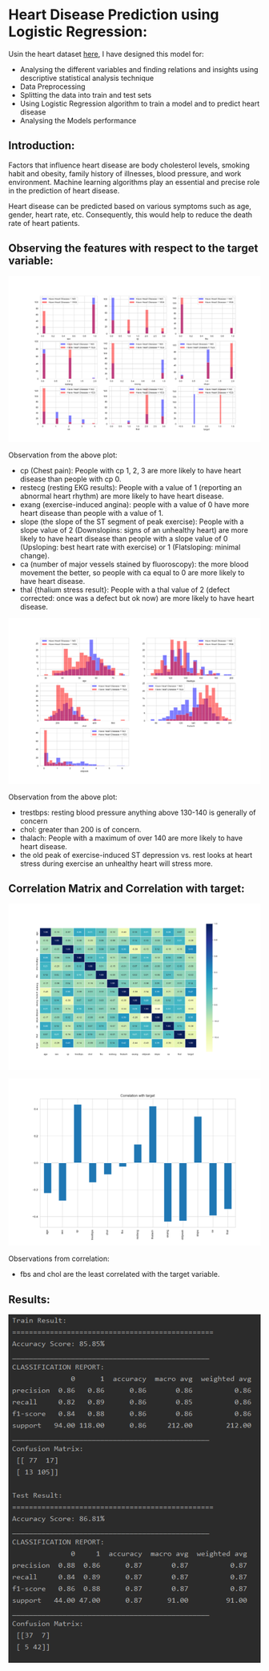 # Heart Disease Prediction using Logistic Regression:
Usin the heart dataset [here](https://github.com/srikanthv0610/Logistic_Regression-Heart_Disease_Prediction/blob/main/Dataset), I have designed this model for:
* Analysing the different variables and finding relations and insights using descriptive statistical analysis technique
* Data Preprocessing
* Splitting the data into train and test sets
* Using Logistic Regression algorithm to train a model and to predict heart disease
* Analysing the Models performance

## Introduction:
Factors that influence heart disease are body cholesterol levels, smoking habit and obesity, family history of illnesses, blood pressure, and work environment. Machine learning algorithms play an essential and precise role in the prediction of heart disease. 

Heart disease can be predicted based on various symptoms such as age, gender, heart rate, etc. Consequently, this would help to reduce the death rate of heart patients.

## Observing the features with respect to the target variable:
![Calegorical_values](https://github.com/srikanthv0610/Logistic_Regression-Heart_Disease_Prediction/blob/main/Plots/Figure_2.png)

Observation from the above plot:
* cp (Chest pain): People with cp 1, 2, 3 are more likely to have heart disease than people with cp 0.
* restecg (resting EKG results): People with a value of 1 (reporting an abnormal heart rhythm) are more likely to have heart disease.
* exang (exercise-induced angina): people with a value of 0 have more heart disease than people with a value of 1.
* slope (the slope of the ST segment of peak exercise): People with a slope value of 2 (Downslopins: signs of an unhealthy heart) are more likely to have heart disease than people with a slope value of 0 (Upsloping: best heart rate with exercise) or 1 (Flatsloping: minimal change).
* ca (number of major vessels stained by fluoroscopy): the more blood movement the better, so people with ca equal to 0 are more likely to have heart disease.
* thal {thalium stress result}: People with a thal value of 2 (defect corrected: once was a defect but ok now) are more likely to have heart disease.

![Continuous_values](https://github.com/srikanthv0610/Logistic_Regression-Heart_Disease_Prediction/blob/main/Plots/Figure_3.png)

Observation from the above plot:
* trestbps: resting blood pressure anything above 130-140 is generally of concern
* chol: greater than 200 is of concern.
* thalach: People with a maximum of over 140 are more likely to have heart disease.
* the old peak of exercise-induced ST depression vs. rest looks at heart stress during exercise an unhealthy heart will stress more.


## Correlation Matrix and Correlation with target:
![Heatmap](https://github.com/srikanthv0610/Logistic_Regression-Heart_Disease_Prediction/blob/main/Plots/Figure_5.png)

![Heatmap](https://github.com/srikanthv0610/Logistic_Regression-Heart_Disease_Prediction/blob/main/Plots/Figure_6.png)

Observations from correlation:
* fbs and chol are the least correlated with the target variable.

## Results:
![Model Performance](https://github.com/srikanthv0610/Logistic_Regression-Heart_Disease_Prediction/blob/main/Plots/Performance%20Result.PNG)
